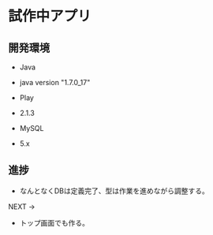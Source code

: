 試作中アプリ
=====================================

開発環境
-------------------------------------
* Java
 - java version "1.7.0_17"
* Play
 - 2.1.3
* MySQL
 - 5.x

進捗
-------------------------------------
* なんとなくDBは定義完了、型は作業を進めながら調整する。

NEXT ->
* トップ画面でも作る。